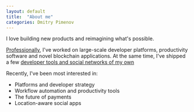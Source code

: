 ```yaml
---
layout: default
title:  "About me"
categories: Dmitry Pimenov
---
```

I love building new products and reimagining what's possible.

[Professionally](https://linkedin.com/in/dpim), I've worked on large-scale developer platforms, productivity software and novel blockchain applications. At the same time, I've shipped a few [developer tools and social networks of my own](/projects)

Recently, I've been most interested in:
- Platforms and developer strategy
- Workflow automation and productivity tools
- The future of payments
- Location-aware social apps

